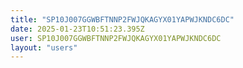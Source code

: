 ```yaml
---
title: "SP10J007GGWBFTNNP2FWJQKAGYX01YAPWJKNDC6DC"
date: 2025-01-23T10:51:23.395Z
user: SP10J007GGWBFTNNP2FWJQKAGYX01YAPWJKNDC6DC
layout: "users"
---
```

    